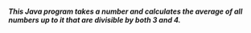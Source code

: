 ##### This Java program takes a number and calculates the average of all numbers up to it that are divisible by both 3 and 4.
